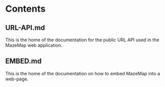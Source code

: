 # Contents

## URL-API.md
This is the home of the documentation for the public URL API used in the MazeMap web application.

## EMBED.md

This is the home of the documentation on how to embed MazeMap into a web-page.
